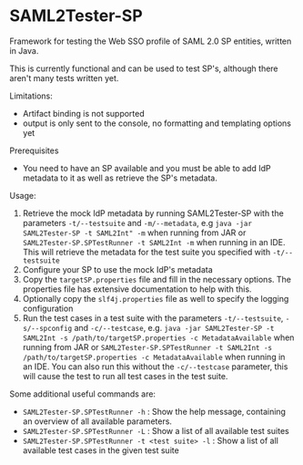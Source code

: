 SAML2Tester-SP
============

Framework for testing the Web SSO profile of SAML 2.0 SP entities, written in Java.

This is currently functional and can be used to test SP's, although there aren't many tests written yet.

Limitations:
- Artifact binding is not supported
- output is only sent to the console, no formatting and templating options yet

Prerequisites
- You need to have an SP available and you must be able to add IdP metadata to it as well as retrieve the SP's metadata.

Usage:

1. Retrieve the mock IdP metadata by running SAML2Tester-SP with the parameters ```-t/--testsuite``` and ```-m/--metadata```, e.g ```java -jar SAML2Tester-SP -t SAML2Int" -m``` when running from JAR or ```SAML2Tester-SP.SPTestRunner -t SAML2Int -m``` when running in an IDE. This will retrieve the metadata for the test suite you specified with ```-t/--testsuite```
2. Configure your SP to use the mock IdP's metadata
3. Copy the ```targetSP.properties``` file and fill in the necessary options. The properties file has extensive documentation to help with this.
4. Optionally copy the ```slf4j.properties``` file as well to specify the logging configuration
5. Run the test cases in a test suite with the parameters ```-t/--testsuite```, ```-s/--spconfig``` and ```-c/--testcase```, e.g. ```java -jar SAML2Tester-SP -t SAML2Int -s /path/to/targetSP.properties -c MetadataAvailable``` when running from JAR or ```SAML2Tester-SP.SPTestRunner -t SAML2Int -s /path/to/targetSP.properties -c MetadataAvailable``` when running in an IDE. You can also run this without the ```-c/--testcase``` parameter, this will cause the test to run all test cases in the test suite.

Some additional useful commands are:
- ```SAML2Tester-SP.SPTestRunner -h``` : Show the help message, containing an overview of all available parameters.
- ```SAML2Tester-SP.SPTestRunner -L``` : Show a list of all available test suites 
- ```SAML2Tester-SP.SPTestRunner -t <test suite> -l``` : Show a list of all available test cases in the given test suite
